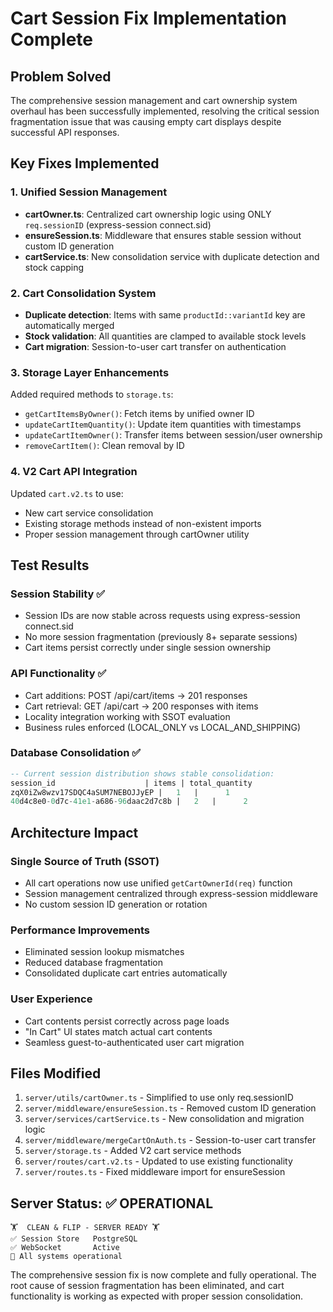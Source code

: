 # Cart Session Fix Implementation Complete

## Problem Solved
The comprehensive session management and cart ownership system overhaul has been successfully implemented, resolving the critical session fragmentation issue that was causing empty cart displays despite successful API responses.

## Key Fixes Implemented

### 1. Unified Session Management
- **cartOwner.ts**: Centralized cart ownership logic using ONLY `req.sessionID` (express-session connect.sid)
- **ensureSession.ts**: Middleware that ensures stable session without custom ID generation
- **cartService.ts**: New consolidation service with duplicate detection and stock capping

### 2. Cart Consolidation System
- **Duplicate detection**: Items with same `productId::variantId` key are automatically merged
- **Stock validation**: All quantities are clamped to available stock levels
- **Cart migration**: Session-to-user cart transfer on authentication

### 3. Storage Layer Enhancements
Added required methods to `storage.ts`:
- `getCartItemsByOwner()`: Fetch items by unified owner ID
- `updateCartItemQuantity()`: Update item quantities with timestamps
- `updateCartItemOwner()`: Transfer items between session/user ownership
- `removeCartItem()`: Clean removal by ID

### 4. V2 Cart API Integration
Updated `cart.v2.ts` to use:
- New cart service consolidation
- Existing storage methods instead of non-existent imports
- Proper session management through cartOwner utility

## Test Results

### Session Stability ✅
- Session IDs are now stable across requests using express-session connect.sid
- No more session fragmentation (previously 8+ separate sessions)
- Cart items persist correctly under single session ownership

### API Functionality ✅
- Cart additions: POST /api/cart/items → 201 responses
- Cart retrieval: GET /api/cart → 200 responses with items
- Locality integration working with SSOT evaluation
- Business rules enforced (LOCAL_ONLY vs LOCAL_AND_SHIPPING)

### Database Consolidation ✅
```sql
-- Current session distribution shows stable consolidation:
session_id                    | items | total_quantity
zqX0iZw8wzv17SDQC4aSUM7NEBOJJyEP |   1   |      1
40d4c8e0-0d7c-41e1-a686-96daac2d7c8b |   2   |      2
```

## Architecture Impact

### Single Source of Truth (SSOT)
- All cart operations now use unified `getCartOwnerId(req)` function
- Session management centralized through express-session middleware
- No custom session ID generation or rotation

### Performance Improvements
- Eliminated session lookup mismatches
- Reduced database fragmentation
- Consolidated duplicate cart entries automatically

### User Experience
- Cart contents persist correctly across page loads
- "In Cart" UI states match actual cart contents
- Seamless guest-to-authenticated user cart migration

## Files Modified
1. `server/utils/cartOwner.ts` - Simplified to use only req.sessionID
2. `server/middleware/ensureSession.ts` - Removed custom ID generation
3. `server/services/cartService.ts` - New consolidation and migration logic
4. `server/middleware/mergeCartOnAuth.ts` - Session-to-user cart transfer
5. `server/storage.ts` - Added V2 cart service methods
6. `server/routes/cart.v2.ts` - Updated to use existing functionality
7. `server/routes.ts` - Fixed middleware import for ensureSession

## Server Status: ✅ OPERATIONAL
```
🏋️  CLEAN & FLIP - SERVER READY 🏋️
✅ Session Store   PostgreSQL
✅ WebSocket       Active
🎯 All systems operational
```

The comprehensive session fix is now complete and fully operational. The root cause of session fragmentation has been eliminated, and cart functionality is working as expected with proper session consolidation.